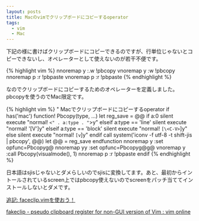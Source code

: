 ```yaml
---
layout: posts
title: Macのvimでクリップボードにコピーするoperator
tags:
  - vim
  - Mac
---
```


下記の様に書けばクリップボードにコピーできるのですが、行単位じゃないとコピーできないし、オペレーターとして使えないのが若干不便です。

{% highlight vim %}
nnoremap <silent> <Space>y :.w !pbcopy<CR><CR>
vnoremap <silent> <Space>y :w !pbcopy<CR><CR>
nnoremap <silent> <Space>p :r !pbpaste<CR>
vnoremap <silent> <Space>p :r !pbpaste<CR>
{% endhighlight %}

なのでクリップボードにコピーするためのオペレーターを定義しました。pbcopyを使うのでMac限定です。

{% highlight vim %}
" Macでクリップボードにコピーするoperator
if has('mac')
    function! Pbcopy(type, ...)
        let reg_save = @@
        if a:0
            silent execute "normal! `<" . a:type . "`>y"
        elseif a:type == 'line'
            silent execute "normal! '[V']y"
        elseif a:type == 'block'
            silent execute "normal! `[\<C-V>`]y"
        else
            silent execute "normal! `[v`]y"
        endif
        call system('iconv -f utf-8 -t shift-jis | pbcopy', @@)
        let @@ = reg_save
    endfunction
    nnoremap <silent> <Space>y :<C-u>set opfunc=Pbcopy<CR>g@
    nnoremap <silent> <Space>yy :<C-u>set opfunc=Pbcopy<CR>g@g@
    vnoremap <silent> <Space>y :<C-u>call Pbcopy(visualmode(), 1)<CR>
    nnoremap <silent> <Space>p :<C-u>r !pbpaste<CR>
endif
{% endhighlight %}

日本語はsjisじゃないとダメらしいのでsjisに変換してます。あと、最初からイントールされているscreen上ではpbcopy使えないのでscreenをパッチ当ててインストールしないとダメです。

<ins>追記: faceclip.vimを使おう！</ins>

[fakeclip - pseudo clipboard register for non-GUI version of Vim : vim online](http://www.vim.org/scripts/script.php?script_id=2098)
